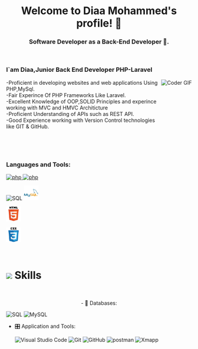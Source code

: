 <h1 align="center">Welcome to Diaa Mohammed's profile! 👋</h1>
<h3 align="center">Software Developer as a Back-End Developer 🌟.</h3>

<br>

<p align="right">
    <h3>
        I`am Diaa,Junior Back End Developer PHP-Laravel 
    </h3>
    <img align="right" src="https://camo.githubusercontent.com/2309797487e5e969659a3b545c96151807b04120a9cc2985f632ec94ba00c9f3/68747470733a2f2f6d656469612e67697068792e636f6d2f6d656469612f53576f536b4e36447854737a71494b4571762f67697068792e676966" alt="Coder GIF" height="240" data-canonical-src="https://media.giphy.com/media/SWoSkN6DxTszqIKEqv/giphy.gif" style="max-width: 100%; display: inline-block;" data-target="animated-image.originalImage">
    -Proficient in developing websites and web applications Using PHP,MySql.
    <br>
    -Fair Experince Of PHP Frameworks Like Laravel.
    <br>
    -Excellent Knowledge of OOP,SOLID Principles and experince working with MVC and HMVC Architicture
    <br>
    -Proficient Understanding of APIs such as REST API.
    <br>
    -Good Experience working with Version Control technologies like GIT & GitHub.
    <br>
  </p>

<br>


<p> 

</p>

<br>

<h3 align="left">Languages and Tools:</h3>
  <a href="https://www.php.net/" target="_blank" rel="noreferrer"> <img src="https://icons.iconarchive.com/icons/papirus-team/papirus-apps/256/github-bartzaalberg-php-tester-icon.png" width="40" height="40" alt="php" title="Github bartzaalberg php tester icon" width="256" height="256"> </a> 
  <a href="https://www.php.net/" target="_blank" rel="noreferrer"> <img src="https://pbs.twimg.com/profile_images/1163911054788833282/AcA2LnWL_400x400.jpg" width="40" height="40" alt="php"> </a> 
  
![SQL](https://custom-icon-badges.herokuapp.com/badge/SQL-025E8C.svg?logo=database&logoColor=white)
  <a href="https://www.mysql.com/" target="_blank" rel="noreferrer"> <img
      src="https://raw.githubusercontent.com/devicons/devicon/master/icons/mysql/mysql-original-wordmark.svg"
      alt="mysql" width="40" height="40" /> </a> 
      
<a href="https://www.w3.org/html/" target="_blank" rel="noreferrer"> <img
      src="https://raw.githubusercontent.com/devicons/devicon/master/icons/html5/html5-original-wordmark.svg"
      alt="html5" width="40" height="40" /> </a>
<p align="left"> <a href="https://developer.android.com" target="_blank" rel="noreferrer"> <img
      src="https://raw.githubusercontent.com/devicons/devicon/master/icons/css3/css3-original-wordmark.svg" alt="css3"
      width="40" height="40" /> </a> 
  
  

</p>

<br>

# <img src="https://media2.giphy.com/media/QssGEmpkyEOhBCb7e1/giphy.gif?cid=ecf05e47a0n3gi1bfqntqmob8g9aid1oyj2wr3ds3mg700bl&rid=giphy.gif" width ="25"><b> Skills</b>
<br>
<p align="center">
- 💾 Databases:
    
![SQL](https://custom-icon-badges.herokuapp.com/badge/SQL-025E8C.svg?logo=database&logoColor=white)
![MySQL](https://img.shields.io/badge/MySQL-00000F?style=for-the-badge&logo=mysql&logoColor=white)
    
- 🎛️ Application and Tools:

    ![Visual Studio Code](https://img.shields.io/badge/Visual%20Studio%20Code-0078d7.svg?style=for-the-badge&logo=visual-studio-code&logoColor=white)
    ![Git](https://img.shields.io/badge/git-%23F05033.svg?style=for-the-badge&logo=git&logoColor=white)
    ![GitHub](https://img.shields.io/badge/github-%23121011.svg?style=for-the-badge&logo=github&logoColor=white)
    ![postman](https://img.shields.io/badge/Postman-FF6C37?style=for-the-badge&logo=Postman&logoColor=white)
    ![Xmapp](https://img.shields.io/badge/Xampp-F37623?style=for-the-badge&logo=xampp&logoColor=white)

</p>
